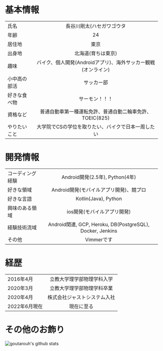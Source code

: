# 基本情報

|  |  |
|:---|:---:|
|氏名|長谷川剛太(ハセガワゴウタ|
|年齢|24|
|居住地|東京|
|出身地|北海道(育ちは東京)|
|趣味|バイク、個人開発(Androidアプリ)、海外サッカー観戦(オンライン)|
|小中高の部活|サッカー部|
|好きな食べ物|サーモン！！！|
|資格など|普通自動車第一種運転免許、普通自動二輪車免許、TOEIC(825)|
|やりたいこと|大学院でCSの学位を取りたい、バイクで日本一周したい|


# 開発情報

|  |  |
|:---|:---:|
|コーディング経験|Android開発(2.5年), Python(4年)|
|好きな領域|Android開発(モバイルアプリ開発)、競プロ|
|好きな言語|Kotlin(Java), Python|
|興味のある領域|ios開発(モバイルアプリ開発)|
|経験技術流域| Android関連, GCP, Heroku, DB(PostgreSQL), Docker, Jenkins|
|その他|Vimmerです|

# 経歴

|  |  |
|:---|:---:|
|2016年4月|立教大学理学部物理学科入学|
|2020年3月|立教大学理学部物理学科卒業|
|2020年4月|株式会社ジャストシステム入社|
|2022年6月現在|現在に至る|



# その他のお飾り
![goutarouh's github stats](https://github-readme-stats.vercel.app/api?username=goutarouh)
